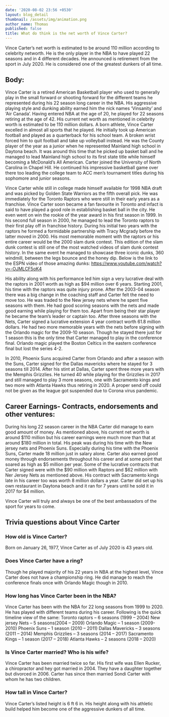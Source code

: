 ```yaml
---
date: '2020-08-02 23:56 +0530'
layout: blog_detail
thumbnail: /assets/img/animation.png
author_name: Thomas
published: false
title: What do think is the net worth of Vince Carter?
---
```


Vince Carter’s net worth is estimated to be around 110 million according to celebrity networth. He is the only player in the NBA to have played 22 seasons and in 4 different decades. He announced is retirement from the sport in July 2020. He is considered one of the greatest dunkers of all time.

## Body:
Vince Carter is a retired American Basketball player who used to generally play in the small forward or shooting forward for the different teams he represented during his 22 season long career in the NBA. His aggressive playing style and dunking ability earned him the nick names ‘Vinsanity’ and ‘Air Canada’. Having entered NBA at the age of 20, he played for 22 seasons retiring at the age of 42. His current net worth as mentioned in celebrity worth is estimated to be 110 million dollars.
A born athlete, Vince Carter excelled in almost all sports that he played. He initially took up American football and played as a quarterback for his school team. A broken wrist forced him to quit football and take up volleyball instead. He was the County player of the year as a junior when he represented Mainland high school in Daytona beach. It was around this time that he picked up basket ball and he managed to lead Mainland high school to its first state title while himself becoming a McDonald’s All American.
Carter joined the University of North Carolina in Chapel Hill. He continued his impressive basketball game over there too leading the college team to ACC men’s tournament titles during his sophomore and junior seasons. 

Vince Carter while still in college made himself available for 1998 NBA draft and was picked by Golden State Warriors as the fifth overall pick. He was immediately for the Toronto Raptors who were still in their early years as a franchise. Vince Carter soon became a fan favourite in Toronto and infact is said to have played a good role in establishing basket ball in the city. He even went on win the rookie of the year award in his first season in 1999. In his second full season in 2000, he managed to lead the Toronto raptors to their first play off in franchise history. During his initial two years with the raptors he formed a formidable partnership with Tracy Mcgrady before the latter moved in 2000. 
His most memorable moment with the raptors or his entire career would be the 2000 slam dunk contest. This edition of the slam dunk contest is still one of the most watched videos of slam dunk contest history. In the same event he managed to showcase three iconic dunks, 360 windmill, between the legs bounce and the honey dip. Below is the link to the ESPN video of those amazing dunks:
https://www.youtube.com/watch?v=-OJMLCF5oK4

His ability along with his performance led him sign a very lucrative deal with the raptors in 2001 worth as high as $94 million over 6 years. Starting 2001, his time with the raptors was quite injury prone. After the 2003-04 season there was a big change in the coaching staff and Carter felt the need to move too. 
He was traded to the New jersey nets where he spent five seasons with them. He had good scoring seasons with the nets and made good earning while playing for them too. Apart from being their star player he became the team’s leader or captain too. After three seasons with the Nets, Carter signed a lucrative extension 4 year contract worth 61.8 million dollars. He had two more memorable years with the nets before signing with the Orlando magic for the 2009-10 season. Though he stayed there just for 1 season this is the only time that Carter managed to play in the conference final. Orlando magic played the Boston Celtics in the eastern conference final but lost the series 4-2.

In 2010, Phoenix Suns acquired Carter from Orlando and after a season with the Suns, Carter signed for the Dallas mavericks where he stayed for 3 seasons till 2014. After his stint at Dallas, Carter spent three more years with the Memphis Grizzlies. He turned 40 while playing for the Grizzlies in 2017 and still managed to play 3 more seasons, one with Sacramento kings and two more with Atlanta Hawks thus retiring in 2020. A proper send off could not be given as the league got suspended due to Corona virus pandemic.

## Career Earnings-  Contracts, endorsements and other ventures:
During his long 22 season career in the NBA Carter did manage to earn good amount of money. As mentioned above, his current net worth is around $110 million but his career earnings were much more than that at around $180 million in total. His peak was during his time with the New jersey nets and Phoenix Suns. Especially during his time with the Phoenix Suns, Carter made 18 million just in salary alone. Carter also earned good money through endorsements throughout his career and at some point that soared as high as $5 million per year. Some of the lucrative contracts that Carter signed were with the $90 million with Raptors and $62 million with Ner Jersey Nets as mentioned above. His contract with Sacramento kings late in his career too was worth 8 million dollars a year. Carter did set up his own restaurant in Daytona beach and it ran for 7 years until he sold it in 2017 for $4 million.

Vince Carter will truly and always be one of the best ambassadors of the sport for years to come.

## Trivia questions about Vince Carter
### How old is Vince Carter?
Born on January 26, 1977, Vince Carter as of July 2020 is 43 years old. 

### Does Vince Carter have a ring?
Though he played majority of his 22 years in NBA at the highest level, Vince Carter does not have a championship ring. He did manage to reach the conference finals once with Orlando Magic though in 2010.

### How long has Vince Carter been in the NBA?
Vince Carter has been with the NBA for 22 long seasons from 1999 to 2020. He has played with different teams during his career. 
Following is the quick timeline view of the same:
Toronto raptors – 6 seasons (1999 – 2004)
New jersey Nets – 5 seasons(2004 – 2009)
Orlando Magic – 1 season (2009-2010)
Phoenix Suns – 1 season (2010 – 2011)
Dallas Mavericks – 3 seasons (2011 – 2014)
Memphis Grizzlies – 3 seasons (2014 – 2017)
Sacramento Kings – 1 season (2017 – 2018)
Atlanta Hawks – 2 seasons (2018 – 2020)

### Is Vince Carter married? Who is his wife?
Vince Carter has been married twice so far. His first wife was Ellen Rucker, a chiropractor and hey got married in 2004. They have a daughter together but divorced in 2006. Carter has since then married Sondi Carter with whom he has two children.

### How tall in Vince Carter?
Vince Carter’s listed height is 6 ft 6 in. His height along with his athletic build helped him become one of the aggressive dunkers of all time.
